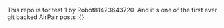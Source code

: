 This repo is for test 1 by Robot81423643720. And it's one of the first ever git backed AirPair posts :{}